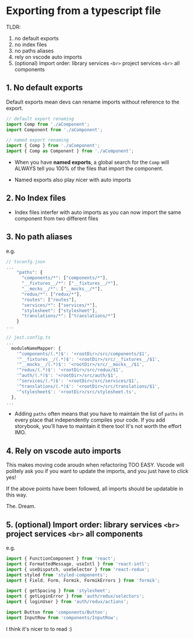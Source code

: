 # Exporting from a typescript file

TLDR:

1. no default exports
2. no index files
3. no paths aliases
4. rely on vscode auto imports
5. (optional) Import order: library services `<br>` project services `<br>` all components

## 1. No default exports

Default exports mean devs can rename imports without reference to the export.

```javascript
// default export renaming
import Comp from './aComponent';
import Component from './aComponent';

// named export renaming
import { Comp } from './aComponent';
import { Comp as Component } from './aComponent';
```

-   When you have **named exports**, a global search for the `Comp` will ALWAYS tell you 100% of the files that import the component.

-   Named exports also play nicer with auto imports

## 2. No Index files

-   Index files interfer with auto imports as you can now import the same component from two different files

## 3. No path aliases

e.g.

```javascript
// tsconfg.json
...
    "paths": {
      "components/*": ["components/*"],
      "__fixtures__/*": ["__fixtures__/*"],
      "__mocks__/*": ["__mocks__/*"],
      "redux/*": ["redux/*"],
      "routes": ["routes"],
      "services/*": ["services/*"],
      "stylesheet": ["stylesheet"],
      "translations/*": ["translations/*"]
    }
...

// jest.config.ts
...
  moduleNameMapper: {
    '^components/(.*)$': '<rootDir>/src/components/$1',
    '^__fixtures__/(.*)$': '<rootDir>/src/__fixtures__/$1',
    '^__mocks__/(.*)$': '<rootDir>/src/__mocks__/$1',
    '^redux/(.*)$': '<rootDir>/src/redux/$1',
    '^auth/(.*)$': '<rootDir>/src/auth/$1',
    '^services/(.*)$': '<rootDir>/src/services/$1',
    '^translations/(.*)$': '<rootDir>/src/translations/$1',
    '^stylesheet$': '<rootDir>/src/stylesheet.ts',
  },
...
```

-   Adding `paths` often means that you have to maintain the list of `paths` in every place that independently compiles your code. If you add storybook, you'll have to maintain it there too! It's not worth the effort IMO.

## 4. Rely on vscode auto imports

This makes moving code aroudn when refactoring TOO EASY. Vscode will politely ask you if you want to update the imports, and you just have to click yes!

If the above points have been followed, all imports should be updatable in this way.

The. Dream.

## 5. (optional) Import order: library services `<br>` project services `<br>` all components

e.g.

```javascript
import { FunctionComponent } from 'react';
import { FormattedMessage, useIntl } from 'react-intl';
import { useDispatch, useSelector } from 'react-redux';
import styled from 'styled-components';
import { Field, Form, Formik, FormikErrors } from 'formik';

import { getSpacing } from 'stylesheet';
import { getLoginError } from 'auth/redux/selectors';
import { loginUser } from 'auth/redux/actions';

import Button from 'components/Button';
import InputRow from 'components/InputRow';
```

I think it's nicer to to read :)
